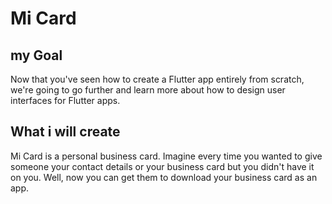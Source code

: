 
# Mi Card

## my Goal

Now that you've seen how to create a Flutter app entirely from scratch, we're going to go further and learn more about how to design user interfaces for Flutter apps.

## What i will create

Mi Card is a personal business card. Imagine every time you wanted to give someone your contact details or your business card but you didn't have it on you. Well, now you can get them to download your business card as an app.

